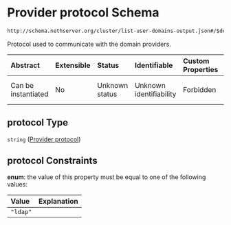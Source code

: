 # Provider protocol Schema

```txt
http://schema.nethserver.org/cluster/list-user-domains-output.json#/$defs/unconfigured-domain/properties/protocol
```

Protocol used to communicate with the domain providers.

| Abstract            | Extensible | Status         | Identifiable            | Custom Properties | Additional Properties | Access Restrictions | Defined In                                                                                      |
| :------------------ | :--------- | :------------- | :---------------------- | :---------------- | :-------------------- | :------------------ | :---------------------------------------------------------------------------------------------- |
| Can be instantiated | No         | Unknown status | Unknown identifiability | Forbidden         | Allowed               | none                | [list-user-domains-output.json\*](cluster/list-user-domains-output.json "open original schema") |

## protocol Type

`string` ([Provider protocol](list-user-domains-output-defs-unconfigured-domain-properties-provider-protocol.md))

## protocol Constraints

**enum**: the value of this property must be equal to one of the following values:

| Value    | Explanation |
| :------- | :---------- |
| `"ldap"` |             |
